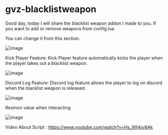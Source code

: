 # gvz-blacklistweapon

Good day, today I will share the blacklist weapon addon I made to you. If you want to add or remove weapons from config.lua



You can change it from this section. 

![image](https://user-images.githubusercontent.com/74410669/114671273-929f1680-9d0c-11eb-84e4-be5bc88c4e36.png)

Kick Player Feature: Kick Player feature automatically kicks the player when the player takes out a blacklist weapon. 

![image](https://user-images.githubusercontent.com/74410669/114671341-a9456d80-9d0c-11eb-9a64-21a423563f03.png)

Discord Log Feature: Discord log feature allows the player to log on discord when the blacklist weapon is released. 

![image](https://user-images.githubusercontent.com/74410669/114675333-c845fe80-9d10-11eb-8f97-ddaa4339d7fe.png)



Resmon value when interacting 

![image](https://user-images.githubusercontent.com/74410669/114671466-ced27700-9d0c-11eb-9b3d-f47cd7edf6b0.png)


Video About Script  : https://www.youtube.com/watch?v=Hs_Whkiv8Ak
